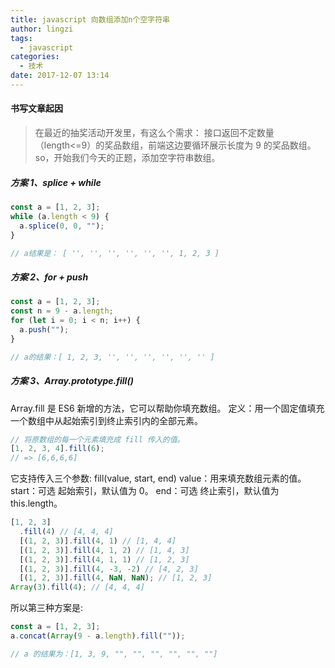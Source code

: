 ```yaml
---
title: javascript 向数组添加n个空字符串
author: lingzi
tags:
  - javascript
categories:
  - 技术
date: 2017-12-07 13:14
---
```


#### 书写文章起因

> 在最近的抽奖活动开发里，有这么个需求：
> 接口返回不定数量（length<=9）的奖品数组，前端这边要循环展示长度为 9 的奖品数组。
> so，开始我们今天的正题，添加空字符串数组。

##### 方案 1、splice + while

```javascript
const a = [1, 2, 3];
while (a.length < 9) {
  a.splice(0, 0, "");
}

// a结果是： [ '', '', '', '', '', '', 1, 2, 3 ]
```

##### 方案 2、for + push

```javascript
const a = [1, 2, 3];
const n = 9 - a.length;
for (let i = 0; i < n; i++) {
  a.push("");
}

// a的结果：[ 1, 2, 3, '', '', '', '', '', '' ]
```

##### 方案 3、Array.prototype.fill()

Array.fill 是 ES6 新增的方法，它可以帮助你填充数组。
定义：用一个固定值填充一个数组中从起始索引到终止索引内的全部元素。

```javascript
// 将原数组的每一个元素填充成 fill 传入的值。
[1, 2, 3, 4].fill(6);
// => [6,6,6,6]
```

它支持传入三个参数: fill(value, start, end)
value：用来填充数组元素的值。
start：可选 起始索引，默认值为 0。
end：可选 终止索引，默认值为 this.length。

```javascript
[1, 2, 3]
  .fill(4) // [4, 4, 4]
  [(1, 2, 3)].fill(4, 1) // [1, 4, 4]
  [(1, 2, 3)].fill(4, 1, 2) // [1, 4, 3]
  [(1, 2, 3)].fill(4, 1, 1) // [1, 2, 3]
  [(1, 2, 3)].fill(4, -3, -2) // [4, 2, 3]
  [(1, 2, 3)].fill(4, NaN, NaN); // [1, 2, 3]
Array(3).fill(4); // [4, 4, 4]
```

所以第三种方案是:

```javascript
const a = [1, 2, 3];
a.concat(Array(9 - a.length).fill(""));

// a 的结果为：[1, 3, 9, "", "", "", "", "", ""]
```

